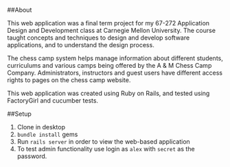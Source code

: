 ##About

This web application was a final term project for my 67-272 Application Design and Development class at Carnegie Mellon University. The course taught concepts and techniques to design and develop software applications, and to understand the design process.

The chess camp system helps manage information about different students, curriculums and various camps being offered by the A & M Chess Camp Company. Administrators, instructors and guest users have different access rights to pages on the chess camp website.

This web application was created using Ruby on Rails, and tested using FactoryGirl and cucumber tests. 

##Setup

1. Clone in desktop
2. `bundle install` gems
3. Run `rails server` in order to view the web-based application
4. To test admin functionality use login as `alex` with `secret` as the password. 

